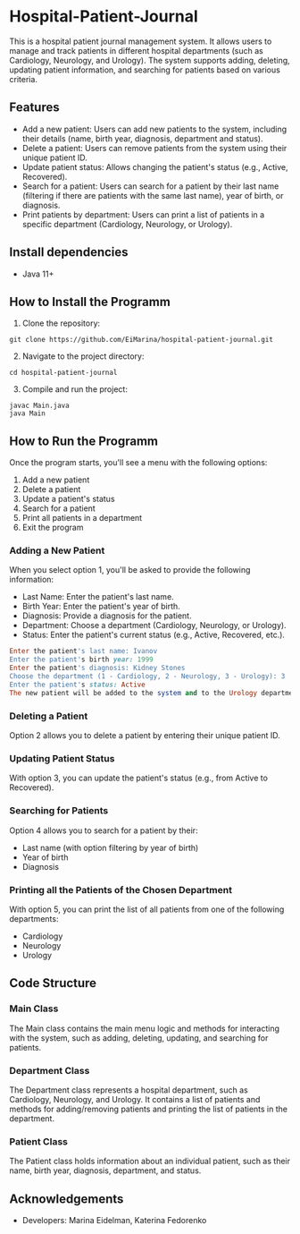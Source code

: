 # Hospital-Patient-Journal
This is a hospital patient journal management system. It allows users to manage and track patients in different hospital departments (such as Cardiology, Neurology, and Urology). The system supports adding, deleting, updating patient information, and searching for patients based on various criteria.

## Features
* Add a new patient: Users can add new patients to the system, including their details (name, birth year, diagnosis, department and status).
* Delete a patient: Users can remove patients from the system using their unique patient ID.
* Update patient status: Allows changing the patient's status (e.g., Active, Recovered).
* Search for a patient: Users can search for a patient by their last name (filtering if there are patients with the same last name), year of birth, or diagnosis.
* Print patients by department: Users can print a list of patients in a specific department (Cardiology, Neurology, or Urology).

## Install dependencies
* Java 11+

## How to Install the Programm
1. Clone the repository:
```
git clone https://github.com/EiMarina/hospital-patient-journal.git
```
2. Navigate to the project directory:
```
cd hospital-patient-journal
```
3. Compile and run the project:
```
javac Main.java
java Main
```
## How to Run the Programm
Once the program starts, you'll see a menu with the following options:
1. Add a new patient
2. Delete a patient
3. Update a patient's status
4. Search for a patient
5. Print all patients in a department
6. Exit the program
   
### Adding a New Patient
When you select option 1, you'll be asked to provide the following information:
  * Last Name: Enter the patient's last name.
  * Birth Year: Enter the patient's year of birth.
  * Diagnosis: Provide a diagnosis for the patient.
  * Department: Choose a department (Cardiology, Neurology, or Urology).
  * Status: Enter the patient's current status (e.g., Active, Recovered, etc.).

```ruby
Enter the patient's last name: Ivanov
Enter the patient's birth year: 1999
Enter the patient's diagnosis: Kidney Stones
Choose the department (1 - Cardiology, 2 - Neurology, 3 - Urology): 3
Enter the patient's status: Active
The new patient will be added to the system and to the Urology department.
```

### Deleting a Patient
Option 2 allows you to delete a patient by entering their unique patient ID.

### Updating Patient Status
With option 3, you can update the patient's status (e.g., from Active to Recovered).

### Searching for Patients
Option 4 allows you to search for a patient by their:
  * Last name (with option filtering by year of birth)
  * Year of birth
  * Diagnosis
    
### Printing all the Patients of the Chosen Department
With option 5, you can print the list of all patients from one of the following departments:
  * Cardiology
  * Neurology
  * Urology
    
## Code Structure
### Main Class
The Main class contains the main menu logic and methods for interacting with the system, such as adding, deleting, updating, and searching for patients.

### Department Class
The Department class represents a hospital department, such as Cardiology, Neurology, and Urology. It contains a list of patients and methods for adding/removing patients and printing the list of patients in the department.

### Patient Class
The Patient class holds information about an individual patient, such as their name, birth year, diagnosis, department, and status.
## Acknowledgements
  * Developers: Marina Eidelman, Katerina Fedorenko
